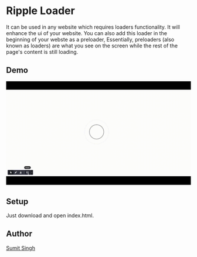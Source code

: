 # Ripple Loader 

It can be used in any website which requires loaders
functionality. It will enhance the ui of your website.
You can also add this loader in the beginning of your webste as a preloader, Essentially, preloaders (also known as loaders) are what you see on the screen while the rest of the page's content is still loading.

## Demo

![](Ripple-loader.gif)

## Setup

Just download and open index.html.

## Author

[Sumit Singh](https://github.com/wh0sumit)

